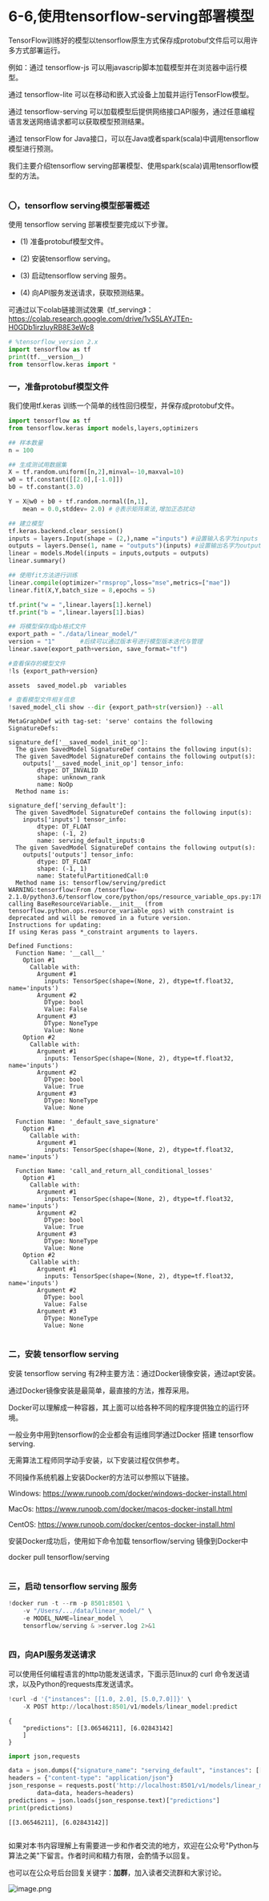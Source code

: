 # 6-6,使用tensorflow-serving部署模型

TensorFlow训练好的模型以tensorflow原生方式保存成protobuf文件后可以用许多方式部署运行。

例如：通过 tensorflow-js 可以用javascrip脚本加载模型并在浏览器中运行模型。

通过 tensorflow-lite 可以在移动和嵌入式设备上加载并运行TensorFlow模型。

通过 tensorflow-serving 可以加载模型后提供网络接口API服务，通过任意编程语言发送网络请求都可以获取模型预测结果。

通过 tensorFlow for Java接口，可以在Java或者spark(scala)中调用tensorflow模型进行预测。

我们主要介绍tensorflow serving部署模型、使用spark(scala)调用tensorflow模型的方法。

```python

```

### 〇，tensorflow serving模型部署概述

<!-- #region -->
使用 tensorflow serving 部署模型要完成以下步骤。

* (1) 准备protobuf模型文件。

* (2) 安装tensorflow serving。

* (3) 启动tensorflow serving 服务。

* (4) 向API服务发送请求，获取预测结果。


可通过以下colab链接测试效果《tf_serving》：
https://colab.research.google.com/drive/1vS5LAYJTEn-H0GDb1irzIuyRB8E3eWc8

<!-- #endregion -->

```python
# %tensorflow_version 2.x
import tensorflow as tf
print(tf.__version__)
from tensorflow.keras import * 

```

### 一，准备protobuf模型文件

我们使用tf.keras 训练一个简单的线性回归模型，并保存成protobuf文件。

```python
import tensorflow as tf
from tensorflow.keras import models,layers,optimizers

## 样本数量
n = 100

## 生成测试用数据集
X = tf.random.uniform([n,2],minval=-10,maxval=10) 
w0 = tf.constant([[2.0],[-1.0]])
b0 = tf.constant(3.0)

Y = X@w0 + b0 + tf.random.normal([n,1],
    mean = 0.0,stddev= 2.0) # @表示矩阵乘法,增加正态扰动

## 建立模型
tf.keras.backend.clear_session()
inputs = layers.Input(shape = (2,),name ="inputs") #设置输入名字为inputs
outputs = layers.Dense(1, name = "outputs")(inputs) #设置输出名字为outputs
linear = models.Model(inputs = inputs,outputs = outputs)
linear.summary()

## 使用fit方法进行训练
linear.compile(optimizer="rmsprop",loss="mse",metrics=["mae"])
linear.fit(X,Y,batch_size = 8,epochs = 5)  

tf.print("w = ",linear.layers[1].kernel)
tf.print("b = ",linear.layers[1].bias)

## 将模型保存成pb格式文件
export_path = "./data/linear_model/"
version = "1"       #后续可以通过版本号进行模型版本迭代与管理
linear.save(export_path+version, save_format="tf") 
```

```python
#查看保存的模型文件
!ls {export_path+version}
```

```
assets	saved_model.pb	variables
```

```python
# 查看模型文件相关信息
!saved_model_cli show --dir {export_path+str(version)} --all
```

```
MetaGraphDef with tag-set: 'serve' contains the following SignatureDefs:

signature_def['__saved_model_init_op']:
  The given SavedModel SignatureDef contains the following input(s):
  The given SavedModel SignatureDef contains the following output(s):
    outputs['__saved_model_init_op'] tensor_info:
        dtype: DT_INVALID
        shape: unknown_rank
        name: NoOp
  Method name is: 

signature_def['serving_default']:
  The given SavedModel SignatureDef contains the following input(s):
    inputs['inputs'] tensor_info:
        dtype: DT_FLOAT
        shape: (-1, 2)
        name: serving_default_inputs:0
  The given SavedModel SignatureDef contains the following output(s):
    outputs['outputs'] tensor_info:
        dtype: DT_FLOAT
        shape: (-1, 1)
        name: StatefulPartitionedCall:0
  Method name is: tensorflow/serving/predict
WARNING:tensorflow:From /tensorflow-2.1.0/python3.6/tensorflow_core/python/ops/resource_variable_ops.py:1786: calling BaseResourceVariable.__init__ (from tensorflow.python.ops.resource_variable_ops) with constraint is deprecated and will be removed in a future version.
Instructions for updating:
If using Keras pass *_constraint arguments to layers.

Defined Functions:
  Function Name: '__call__'
    Option #1
      Callable with:
        Argument #1
          inputs: TensorSpec(shape=(None, 2), dtype=tf.float32, name='inputs')
        Argument #2
          DType: bool
          Value: False
        Argument #3
          DType: NoneType
          Value: None
    Option #2
      Callable with:
        Argument #1
          inputs: TensorSpec(shape=(None, 2), dtype=tf.float32, name='inputs')
        Argument #2
          DType: bool
          Value: True
        Argument #3
          DType: NoneType
          Value: None

  Function Name: '_default_save_signature'
    Option #1
      Callable with:
        Argument #1
          inputs: TensorSpec(shape=(None, 2), dtype=tf.float32, name='inputs')

  Function Name: 'call_and_return_all_conditional_losses'
    Option #1
      Callable with:
        Argument #1
          inputs: TensorSpec(shape=(None, 2), dtype=tf.float32, name='inputs')
        Argument #2
          DType: bool
          Value: True
        Argument #3
          DType: NoneType
          Value: None
    Option #2
      Callable with:
        Argument #1
          inputs: TensorSpec(shape=(None, 2), dtype=tf.float32, name='inputs')
        Argument #2
          DType: bool
          Value: False
        Argument #3
          DType: NoneType
          Value: None
```

```python

```

### 二，安装 tensorflow serving


安装 tensorflow serving 有2种主要方法：通过Docker镜像安装，通过apt安装。

通过Docker镜像安装是最简单，最直接的方法，推荐采用。

Docker可以理解成一种容器，其上面可以给各种不同的程序提供独立的运行环境。

一般业务中用到tensorflow的企业都会有运维同学通过Docker 搭建 tensorflow serving.

无需算法工程师同学动手安装，以下安装过程仅供参考。

不同操作系统机器上安装Docker的方法可以参照以下链接。

Windows: https://www.runoob.com/docker/windows-docker-install.html

MacOs: https://www.runoob.com/docker/macos-docker-install.html

CentOS: https://www.runoob.com/docker/centos-docker-install.html

安装Docker成功后，使用如下命令加载 tensorflow/serving 镜像到Docker中

docker pull tensorflow/serving


```python

```

### 三，启动 tensorflow serving 服务

```python
!docker run -t --rm -p 8501:8501 \
    -v "/Users/.../data/linear_model/" \
    -e MODEL_NAME=linear_model \
    tensorflow/serving & >server.log 2>&1
```

```python

```

### 四，向API服务发送请求


可以使用任何编程语言的http功能发送请求，下面示范linux的 curl 命令发送请求，以及Python的requests库发送请求。

```python
!curl -d '{"instances": [[1.0, 2.0], [5.0,7.0]]}' \
    -X POST http://localhost:8501/v1/models/linear_model:predict
```

```
{
    "predictions": [[3.06546211], [6.02843142]
    ]
}
```

```python
import json,requests

data = json.dumps({"signature_name": "serving_default", "instances": [[1.0, 2.0], [5.0,7.0]]})
headers = {"content-type": "application/json"}
json_response = requests.post('http://localhost:8501/v1/models/linear_model:predict', 
        data=data, headers=headers)
predictions = json.loads(json_response.text)["predictions"]
print(predictions)
```

```
[[3.06546211], [6.02843142]]
```

```python

```

如果对本书内容理解上有需要进一步和作者交流的地方，欢迎在公众号"Python与算法之美"下留言。作者时间和精力有限，会酌情予以回复。

也可以在公众号后台回复关键字：**加群**，加入读者交流群和大家讨论。

![image.png](./data/Python与算法之美logo.jpg)

```python

```

```python

```

